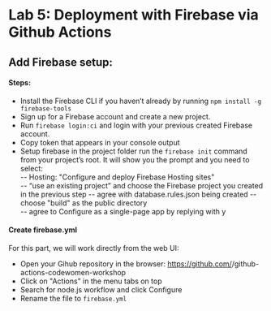 # Lab 5: Deployment with Firebase via Github Actions

## Add Firebase setup:

#### Steps:
- Install the Firebase CLI if you haven’t already by running `npm install -g firebase-tools`    
- Sign up for a Firebase account and create a new project.     
- Run `firebase login:ci` and login with your previous created Firebase account.
- Copy token that appears in your console output
- Setup firebase in the project folder  run the `firebase init` command from your project’s root. It will show you the prompt and you need to select:     
-- Hosting: "Configure and deploy Firebase Hosting sites"    
-- “use an existing project” and choose the Firebase project you created in the previous step
-- agree with database.rules.json being created
-- choose "build" as the public directory     
-- agree to Configure as a single-page app by replying with y

#### Create firebase.yml

For this part, we will work directly from the web UI:    
- Open your Gihub repository in the browser: https://github.com/<YOUR-USERNAME>/github-actions-codewomen-workshop
- Click on "Actions" in the menu tabs on top    
- Search for node.js workflow and click Configure    
- Rename the file to `firebase.yml`
